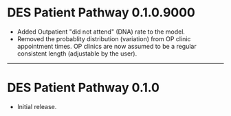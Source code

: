 # DES Patient Pathway 0.1.0.9000

* Added Outpatient "did not attend" (DNA) rate to the model.
* Removed the probablity distribution (variation) from OP clinic appointment times.  OP clinics are now assumed to be a regular consistent length (adjustable by the user).

---

# DES Patient Pathway 0.1.0

* Initial release.
